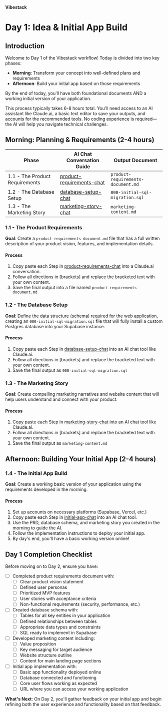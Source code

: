 **Vibestack**

# Day 1: Idea & Initial App Build

## Introduction
Welcome to Day 1 of the Vibestack workflow! Today is divided into two key phases:
- **Morning**: Transform your concept into well-defined plans and requirements
- **Afternoon**: Build your initial app based on those requirements

By the end of today, you'll have both foundational documents AND a working initial version of your application.

This process typically takes 6-8 hours total. You'll need access to an AI assistant like Claude.ai, a basic text editor to save your outputs, and accounts for the recommended tools. No coding experience is required—the AI will help you navigate technical challenges.

## Morning: Planning & Requirements (2-4 hours)

| Phase | AI Chat Conversation Guide | Output Document |
|-------|-----------------|-----------------|
| 1.1 - The Product Requirements | [product-requirements-chat](1.1-product-requirements-chat.md) | `product-requirements-document.md` |
| 1.2 - The Database Setup | [database-setup-chat](1.2-database-setup-chat.md) | `000-initial-sql-migration.sql` |
| 1.3 - The Marketing Story | [marketing-story-chat](1.3-marketing-story-chat.md) | `marketing-content.md` |

### 1.1 - The Product Requirements

**Goal**: Create a `product-requirements-document.md` file that has a full written description of your product vision, features, and implementation details.

#### Process
1. Copy paste each Step in [product-requirements-chat](1.1-product-requirements-chat.md) into a Claude.ai conversation.
2. Follow all directions in [brackets] and replace the bracketed text with your own content.
3. Save the final output into a file named `product-requirements-document.md`

### 1.2 - The Database Setup

**Goal**: Define the data structure (schema) required for the web application, creating an `000-initial-sql-migration.sql` file that will fully install a custom Postgres database into your Supabase instance.

#### Process
1. Copy paste each Step in [database-setup-chat](1.2-database-setup-chat.md) into an AI chat tool like Claude.ai.
2. Follow all directions in [brackets] and replace the bracketed text with your own content.
3. Save the final output as `000-initial-sql-migration.sql`

### 1.3 - The Marketing Story

**Goal**: Create compelling marketing narratives and website content that will help users understand and connect with your product.

#### Process
1. Copy paste each Step in [marketing-story-chat](1.3-marketing-story-chat.md) into an AI chat tool like Claude.ai.
2. Follow all directions in [brackets] and replace the bracketed text with your own content.
3. Save the final output as `marketing-content.md`

## Afternoon: Building Your Initial App (2-4 hours)

### 1.4 - The Initial App Build

**Goal**: Create a working basic version of your application using the requirements developed in the morning.

#### Process
1. Set up accounts on necessary platforms (Supabase, Vercel, etc.)
2. Copy paste each Step in [initial-app-chat](1.4-initial-app-chat.md) into an AI chat tool.
3. Use the PRD, database schema, and marketing story you created in the morning to guide the AI.
4. Follow the implementation instructions to deploy your initial app.
5. By day's end, you'll have a basic working version online!

## Day 1 Completion Checklist

Before moving on to Day 2, ensure you have:

- [ ] Completed product requirements document with:
  - [ ] Clear product vision statement
  - [ ] Defined user personas
  - [ ] Prioritized MVP features
  - [ ] User stories with acceptance criteria
  - [ ] Non-functional requirements (security, performance, etc.)

- [ ] Created database schema with:
  - [ ] Tables for all key entities in your application
  - [ ] Defined relationships between tables
  - [ ] Appropriate data types and constraints
  - [ ] SQL ready to implement in Supabase

- [ ] Developed marketing content including:
  - [ ] Value proposition
  - [ ] Key messaging for target audience
  - [ ] Website structure outline
  - [ ] Content for main landing page sections

- [ ] Initial app implementation with:
  - [ ] Basic app functionality deployed online
  - [ ] Database connected and functioning
  - [ ] Core user flows working as expected
  - [ ] URL where you can access your working application

**What's Next**: On Day 2, you'll gather feedback on your initial app and begin refining both the user experience and functionality based on that feedback.